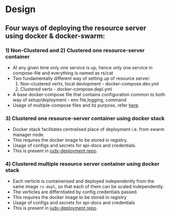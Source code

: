 # Design
## Four ways of deploying the resource server using docker & docker-swarm:
### 1) Non-Clustered and 2) Clustered one resource-server container
- At any given time only one service is up, hence only one service in compose-file and everything is named as rs/cat
- Two fundamentally different  way of setting up of resource server:
  1. Non-clustered vertx, local devlopment - docker-compose.dev.yml
  2. Clustered vertx - docker-compose.depl.yml
- A base docker-compose file that contains configuration common to both way of setup/deployment - env file,logging, command
- Usage of multiple-compose files and its purpose, refer [here](https://docs.docker.com/compose/extends/).
### 3) Clustered one resource-server container using docker stack
- Docker stack facilitates centralised place of deployment i.e. from swarm manager node.
- This requires the docker image to be stored in registry.
- Usage of configs and secrets for api-docs and credentials.
- This is present in [iudx-deployment repo](https://github.com/datakaveri/iudx-deployment/tree/master/single-node/resource-server/apiserver).
### 4) Clustered multiple resource server container using docker stack
- Each verticle is containerised and deployed independently from the same image `rs-depl`, so that each of them can be scaled independently.
- The verticles are differntiated by config credentials passed.
- This requires the docker image to be stored in registry
- Usage of configs and secrets for api-docs and credentials
- This is present in [iudx-deployment repo](https://github.com/datakaveri/iudx-deployment/tree/master/cluster/resource-server/apiserver).


